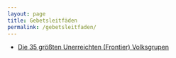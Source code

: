 ```yaml
---
layout: page
title: Gebetsleitfäden
permalink: /gebetsleitfaden/
---
```



* [Die 35 größten Unerreichten (Frontier) Volksgrupen](/Gebetsleitfaden/35)
